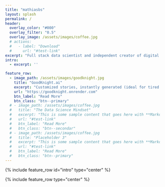 ```yaml
---
title: "mathiasbs"
layout: splash
permalink: /
header:
  overlay_color: "#000"
  overlay_filter: "0.5"
  overlay_image: /assets/images/coffee.jpg
  # actions:
  #   - label: "Download"
  #     url: "#test-link"
excerpt: "Full stack data scientist and independent creator of digital products"
intro: 
  - excerpt: ''

feature_row:
  - image_path: /assets/images/goodknight.jpg
    title: "GoodKnight.ai"
    excerpt: "Customized stories, instantly generated (ideal for tired parents)"
    url: "https://goodknight.onrender.com"
    btn_label: "Read More"
    btn_class: "btn--primary"
  # - image_path: /assets/images/coffee.jpg
  #   title: "The Data Science Mindset"
  #   excerpt: "This is some sample content that goes here with **Markdown** formatting."
  #   url: "#test-link"
  #   btn_label: "Read More"
  #   btn_class: "btn--secondar"
  # - image_path: /assets/images/coffee.jpg
  #   title: "Placeholder 3"
  #   excerpt: "This is some sample content that goes here with **Markdown** formatting."
  #   url: "#test-link"
  #   btn_label: "Read More"
  #   btn_class: "btn--primary"
---
```

{% include feature_row id="intro" type="center" %}

{% include feature_row type="center" %}